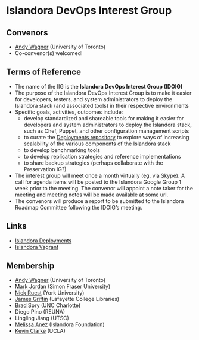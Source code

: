 # Islandora DevOps Interest Group

## Convenors

* [Andy Wagner](https://github.com/rarian) (University of Toronto)
* Co-convenor(s) welcomed!

## Terms of Reference

* The name of the IIG is the **Islandora DevOps Interest Group (IDOIG)**
* The purpose of the Islandora DevOps Interest Group is to make it easier for developers, testers, and system administrators to deploy the Islandora stack (and associated tools) in their respective environments
* Specific goals, activities, outcomes include:
  * develop standardized and shareable tools for making it easier for developers and system administrators to deploy the Islandora stack, such as Chef, Puppet, and other configuration management scripts
  * to curate the [Deployments repository](https://github.com/Islandora/islandora_deployments)
 to explore ways of increasing scalability of the various components of the Islandora stack
  * to develop benchmarking tools
  * to develop replication strategies and reference implementations
  * to share backup strategies (perhaps collaborate with the Preservation IG?)
* The interest group will meet once a month virtually (eg. via Skype). A call for agenda items will be posted to the Islandora Google Group 1 week prior to the meeting. The convenor will appoint a note taker for the meeting and meeting notes will be made available at some url.
* The convenors will produce a report to be submitted to the Islandora Roadmap Committee following the IDOIG’s meeting.

## Links

* [Islandora Deployments](https://github.com/Islandora/islandora_deployments)
* [Islandora Vagrant](https://github.com/Islandora-Labs/islandora_vagrant)

## Membership

* [Andy Wagner](https://github.com/rarian) (University of Toronto)
* [Mark Jordan](https://github.com/mjordan) (Simon Fraser University)
* [Nick Ruest](https://github.com/ruebot) (York University)
* [James Griffin](https://github.com/jrgriffiniii) (Lafayette College Libraries)
* [Brad Spry](bradspry) (UNC Charlotte)
* Diego Pino (REUNA)
* Lingling Jiang (UTSC)
* [Melissa Anez](https://github.com/manez) (Islandora Foundation)
* [Kevin Clarke](https://github.com/ksclarke) (UCLA)
